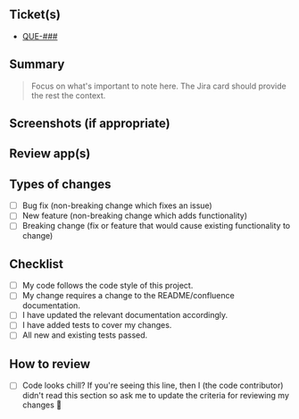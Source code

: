 <!--- Provide a general summary of your changes in the Title above -->

<!-- markdownlint-disable first-line-heading -->
## Ticket(s)
<!--- Please link the Jira/Linear card here -->

- [QUE-###](https://linear.app/larcity-and-affiliates/issue/QUE-###)

## Summary
<!--- Describe your changes, keeping in mind the Jira card should hold most of the context -->

> Focus on what's important to note here. The Jira card should provide the rest the context.

## Screenshots (if appropriate)

## Review app(s)

<!-- These should link to Vercel, Heroku or Render -->

## Types of changes
<!--- What types of changes does your code introduce? Put an `x` in all the boxes that apply: -->
- [ ] Bug fix (non-breaking change which fixes an issue)
- [ ] New feature (non-breaking change which adds functionality)
- [ ] Breaking change (fix or feature that would cause existing functionality to change)

## Checklist
<!--- Go over all the following points, and put an `x` in all the boxes that apply. -->
- [ ] My code follows the code style of this project.
- [ ] My change requires a change to the README/confluence documentation.
- [ ] I have updated the relevant documentation accordingly.
- [ ] I have added tests to cover my changes.
- [ ] All new and existing tests passed.

## How to review

<!--- Provide context on how to review the changes. -->

- [ ] Code looks chill? If you're seeing this line, then I (the code contributor) didn't read this section so ask me to update the criteria for reviewing my changes 🫣

